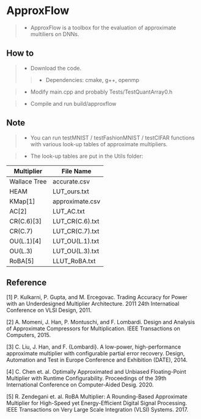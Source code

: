 # ApproxFlow

>* ApproxFlow is a toolbox for the evaluation of approximate multiliers on DNNs. 

## How to

>* Download the code. 
>>* Dependencies: cmake, g++, openmp

>* Modify main.cpp and probably Tests/TestQuantArray0.h

>* Compile and run build/approxflow

## Note

>* You can run testMNIST / testFashionMNIST / testCIFAR functions with various look-up tables of approximate multipliers. 

>* The look-up tables are put in the Utils folder: 

|  Multiplier | File Name  |
|  ----  | ----  |
| Wallace Tree | accurate.csv |
| HEAM         | LUT_ours.txt |
| KMap\[1\]         | approximate.csv |
| AC\[2\]           | LUT_AC.txt |
| CR(C.6)\[3\]      | LUT_CR(C.6).txt |
| CR(C.7)      | LUT_CR(C.7).txt |
| OU(L.1)\[4\]      | LUT_OU(L.1).txt |
| OU(L.3)      | LUT_OU(L.3).txt |
| RoBA\[5\]         | LLUT_RoBA.txt |

## Reference

\[1\] P. Kulkarni, P. Gupta, and M. Ercegovac. Trading Accuracy for Power with an Underdesigned Multiplier Architecture. 2011 24th Internatioal Conference on VLSI Design, 2011. 

\[2\] A. Momeni, J. Han, P. Montuschi, and F. Lombardi. Design and Analysis of Approximate Compressors for Multiplication. IEEE Transactions on Computers, 2015. 

\[3\] C. Liu, J. Han, and F. {Lombardi}. A low-power, high-performance approximate multiplier with configurable partial error recovery. Design, Automation and Test in Europe Conference and Exhibition (DATE), 2014. 

\[4\] C. Chen et. al. Optimally Approximated and Unbiased Floating-Point Multiplier with Runtime Configurability. Proceedings of the 39th International Conference on Computer-Aided Desig. 2020. 

\[5\] R. Zendegani et. al. RoBA Multiplier: A Rounding-Based Approximate Multiplier for High-Speed yet Energy-Efficient Digital Signal Processing. IEEE Transactions on Very Large Scale Integration (VLSI) Systems. 2017. 
